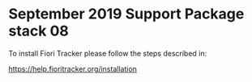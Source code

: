 # September 2019 Support Package stack 08

To install Fiori Tracker please follow the steps described in:

https://help.fioritracker.org/installation
